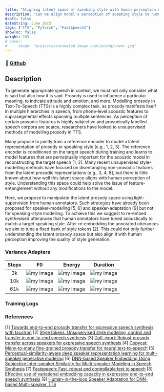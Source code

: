 ```yaml
---
title: "Aligning latent space of speaking style with human perception using a re-embedding strategy"
description: "Can we align model's perception of speaking style to human?"
draft: false
dateString: June 2023
tags: ["TTS", "PyTorch", "FastSpeech2"]
showToc: false
weight: 203
# cover:
#     image: "projects/automated-image-captioning/cover.jpg"
--- 
```

<!-- dateString: Jan 2021 - May 2021 -->

### 🔗 [Github](https://github.com/lordzuko/SpeakingStyle)

## Description
To generate appropriate speech in context, we must not only consider what is said but also how it is said. Prosody is used to influence a particular meaning, to indicate attitude and emotion, and more. Modelling prosody in Text-To-Speech (TTS) is a highly complex task, as prosody manifests itself in multiple hierarchies in speech, from phone-level acoustic features to suprasegmental effects spanning multiple sentences. As perception of certain prosodic features is highly subjective and prosodically labelled speech corpora are scarce, researchers have looked to unsupervised methods of modelling prosody in TTS.

Many propose to jointly train a reference encoder to model a latent representation of prosody or speaking style [e.g., 1, 2, 3]. The reference encoder is conditioned on the target speech during training and learns to model features that are perceptually important for the acoustic model in reconstructing the target speech [1, 2]. Many recent unsupervised style-modelling methods have focused on disentangling non-prosodic features from the latent prosodic representations [e.g., 3, 4, 8], but there is little known about how well this latent space aligns with human perception of style. Understanding this space could help solve the issue of feature-entanglement without any modifications to the model.

Here, we propose to manipulate the latent prosody space using light-supervision from human annotators. Such strategies have already been proposed for speaker-modelling [5, 6] and speaker-adaptation [9] but not for speaking-style modelling. To achieve this we suggest to re-embed synthesised utterances that human annotators have tuned acoustically to match a target speaking style. After re-embedding the annotated utterances we aim to tune a fixed bank of style tokens [2]. This could not only further understanding the latent prosody space but also align it with human perception improving the quality of style generation.

### Variance Adapters


| Steps |                         F0                          |                        Energy                        |                        Duration                        |
| :---: | :-------------------------------------------------: | :--------------------------------------------------: | :----------------------------------------------------: |
|  3k   | ![my image](/projects/speaking-style/3k/pitch.png)  | ![my image](/projects/speaking-style/3k/energy.png)  | ![my image](/projects/speaking-style/3k/duration.png)  |
|  10k  | ![my image](/projects/speaking-style/10k/pitch.png) | ![my image](/projects/speaking-style/10k/energy.png) | ![my image](/projects/speaking-style/10k/duration.png) |
|  61k  | ![my image](/projects/speaking-style/61k/pitch.png) | ![my image](/projects/speaking-style/61k/energy.png) | ![my image](/projects/speaking-style/61k/duration.png) |


### Training Logs

### References

[1] [Towards end-to-end prosody transfer for expressive speech synthesis with tacotron](http://proceedings.mlr.press/v80/skerry-ryan18a.html)
[2] [Style tokens: Unsupervised style modeling, control and transfer in end-to-end speech synthesis](http://proceedings.mlr.press/v80/wang18h.html?ref=https://githubhelp.com)
[3] [Daft-exprt: Robust prosody transfer across speakers for expressive speech synthesis](https://arxiv.org/abs/2108.02271)
[4] [Copycat: Many-to-many fine-grained prosody transfer for neural text-to-speech](https://arxiv.org/abs/2004.14617)
[5] [Perceptual-similarity-aware deep speaker representation learning for multi-speaker generative modeling](https://ieeexplore.ieee.org/iel7/6570655/9289074/09354556.pdf)
[6] [DNN-based Speaker Embedding Using Subjective Inter-speaker Similarity for Multi-speaker Modeling in Speech Synthesis](https://arxiv.org/pdf/1907.08294)
[7] [Fastspeech: Fast, robust and controllable text to speech](https://proceedings.neurips.cc/paper/2019/hash/f63f65b503e22cb970527f23c9ad7db1-Abstract.html)
[8] [Effective use of variational embedding capacity in expressive end-to-end speech synthesis](https://arxiv.org/abs/1906.03402)
[9] [Human-in-the-loop Speaker Adaptation for DNN-based Multi-speaker TTS](https://arxiv.org/abs/2206.10256)
